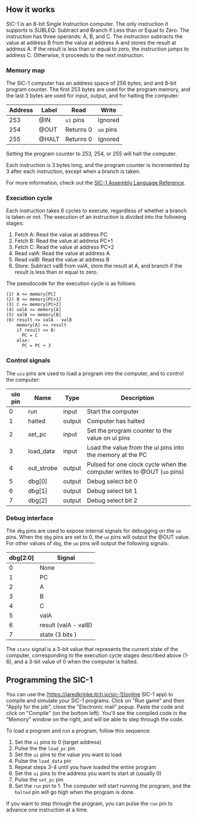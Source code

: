 <!---

This file is used to generate your project datasheet. Please fill in the information below and delete any unused
sections.

You can also include images in this folder and reference them in the markdown. Each image must be less than
512 kb in size, and the combined size of all images must be less than 1 MB.
-->

## How it works

SIC-1 is an 8-bit Single Instruction computer. The only instruction it supports is SUBLEQ: Subtract and Branch if Less than or Equal to Zero. The instruction has three operands: A, B, and C. The instruction subtracts the value at address B from the value at address A and stores the result at address A. If the result is less than or equal to zero, the instruction jumps to address C. Otherwise, it proceeds to the next instruction.

### Memory map

The SIC-1 computer has an address space of 256 bytes, and and 8-bit program counter. The first 253 bytes are used for the program memory, and the last 3 bytes are used for input, output, and for halting the computer:

| Address | Label | Read      | Write     |
|---------|-------|-----------|-----------|
| 253     | @IN   | `ui` pins | Ignored   |
| 254     | @OUT  | Returns 0 | `uo` pins |
| 255     | @HALT | Returns 0 | Ignored   |

Setting the program counter to 253, 254, or 255 will halt the computer.

Each instruction is 3 bytes long, and the program counter is incremented by 3 after each instruction, except when a branch is taken.

For more information, check out the [SIC-1 Assembly Language Reference](https://github.com/jaredkrinke/sic1/blob/master/sic1-assembly.md).

### Execution cycle

Each instruction takes 6 cycles to execute, regardless of whether a branch is taken or not. The execution of an instruction is divided into the following stages:

1. Fetch A: Read the value at address PC
2. Fetch B: Read the value at address PC+1
3. Fetch C: Read the value at address PC+2
4. Read valA: Read the value at address A
5. Read valB: Read the value at address B
6. Store: Subtract valB from valA, store the result at A, and branch if the result is less than or equal to zero.

The pseudocode for the execution cycle is as follows:

```
(1) A <= memory[PC]
(2) B <= memory[PC+1]
(3) C <= memory[PC+2]
(4) valA <= memory[A]
(5) valB <= memory[B]
(6) result <= valA - valB
    memory[A] <= result
    if result <= 0:
      PC = C
    else:
      PC = PC + 3
```

### Control signals

The `uio` pins are used to load a program into the computer, and to control the computer:

| uio pin | Name       | Type   | Description                                                             |
|---------|------------|--------|-------------------------------------------------------------------------|
| 0       | run        | input  | Start the computer                                                      |
| 1       | halted     | output | Computer has halted                                                     |
| 2       | set_pc     | input  | Set the program counter to the value on ui pins                         |
| 3       | load_data  | input  | Load the value from the ui pins into the memory at the PC               |
| 4       | out_strobe | output | Pulsed for one clock cycle when the computer writes to @OUT (`uo` pins) |
| 5       | dbg[0]     | output | Debug select bit 0                                                      |
| 6       | dbg[1]     | output | Debug select bit 1                                                      |
| 7       | dbg[2]     | output | Debug select bit 2                                                      |

### Debug interface

The `dbg` pins are used to expose internal signals for debugging on the `uo` pins. When the `dbg` pins are set to 0, the `uo` pins will output the @OUT value. For other values of `dbg`, the `uo` pins will output the following signals:

| dbg[2:0] | Signal               |
|----------|----------------------|
| 0        | None                 |
| 1        | PC                   |
| 2        | A                    |
| 3        | B                    |
| 4        | C                    |
| 5        | valA                 |
| 6        | result (valA - valB) |
| 7        | state (3 bits )      |


The `state` signal is a 3-bit value that represents the current state of the computer, corresponding to the execution cycle stages described above (1-6), and a 3-bit value of 0 when the computer is halted.

## Programming the SIC-1

You can use the [https://jaredkrinke.itch.io/sic-1](online SIC-1 app) to compile and simulate your SIC-1 programs. Click on "Run game" and then "Apply for the job", close the "Electronic mail" popup. Paste the code and click on "Compile" (on the bottom left). You'll see the compiled code in the "Memory" window on the right, and will be able to step through the code.

To load a program and run a program, follow this sequence:

1. Set the `ui` pins to 0 (target address)
2. Pulse the the `load_pc` pin
3. Set the `ui` pins to the value you want to load
4. Pulse the `load_data` pin
5. Repeat steps 3-4 until you have loaded the entire program
6. Set the `ui` pins to the address you want to start at (usually 0)
7. Pulse the `set_pc` pin
8. Set the `run` pin to 1. The computer will start running the program, and the `halted` pin will go high when the program is done.

If you want to step through the program, you can pulse the `run` pin to advance one instruction at a time.
